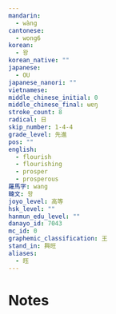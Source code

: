 ```yaml
---
mandarin:
  - wàng
cantonese:
  - wong6
korean:
  - 왕
korean_native: ""
japanese:
  - OU
japanese_nanori: ""
vietnamese:
middle_chinese_initial: 0
middle_chinese_final: ʉɐŋ
stroke_count: 8
radical: 日
skip_number: 1-4-4
grade_level: 先進
pos: ""
english:
  - flourish
  - flourishing
  - prosper
  - prosperous
羅馬字: wang
韓文: 왕
joyo_level: 高等
hsk_level: ""
hanmun_edu_level: ""
danayo_id: 7043
mc_id: 0
graphemic_classification: 王
stand_in: 興旺
aliases:
  - 𫞂
---
```


# Notes
